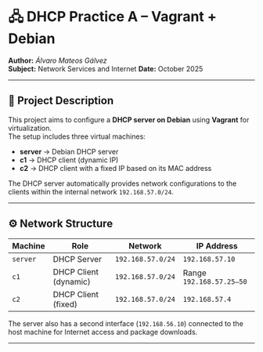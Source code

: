 # 🖧 DHCP Practice A – Vagrant + Debian

**Author:** *Álvaro Mateos Gálvez*  
**Subject:** Network Services and Internet 
**Date:** October 2025  

---

## 📘 Project Description

This project aims to configure a **DHCP server on Debian** using **Vagrant** for virtualization.  
The setup includes three virtual machines:

- **server** → Debian DHCP server  
- **c1** → DHCP client (dynamic IP)  
- **c2** → DHCP client with a fixed IP based on its MAC address  

The DHCP server automatically provides network configurations to the clients within the internal network `192.168.57.0/24`.

---

## ⚙️ Network Structure

| Machine | Role | Network | IP Address |
|----------|------|----------|-------------|
| `server` | DHCP Server | `192.168.57.0/24` | `192.168.57.10` |
| `c1` | DHCP Client (dynamic) | `192.168.57.0/24` | Range `192.168.57.25–50` |
| `c2` | DHCP Client (fixed) | `192.168.57.0/24` | `192.168.57.4` |

The server also has a second interface (`192.168.56.10`) connected to the host machine for Internet access and package downloads.

---

